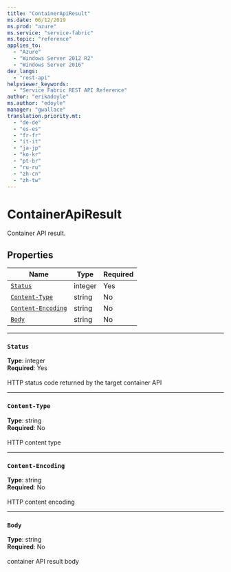 ```yaml
---
title: "ContainerApiResult"
ms.date: 06/12/2019
ms.prod: "azure"
ms.service: "service-fabric"
ms.topic: "reference"
applies_to: 
  - "Azure"
  - "Windows Server 2012 R2"
  - "Windows Server 2016"
dev_langs: 
  - "rest-api"
helpviewer_keywords: 
  - "Service Fabric REST API Reference"
author: "erikadoyle"
ms.author: "edoyle"
manager: "gwallace"
translation.priority.mt: 
  - "de-de"
  - "es-es"
  - "fr-fr"
  - "it-it"
  - "ja-jp"
  - "ko-kr"
  - "pt-br"
  - "ru-ru"
  - "zh-cn"
  - "zh-tw"
---
```

# ContainerApiResult

Container API result.

## Properties
| Name | Type | Required |
| --- | --- | --- |
| [`Status`](#status) | integer | Yes |
| [`Content-Type`](#content-type) | string | No |
| [`Content-Encoding`](#content-encoding) | string | No |
| [`Body`](#body) | string | No |

____
### `Status`
__Type__: integer <br/>
__Required__: Yes<br/>
<br/>
HTTP status code returned by the target container API

____
### `Content-Type`
__Type__: string <br/>
__Required__: No<br/>
<br/>
HTTP content type

____
### `Content-Encoding`
__Type__: string <br/>
__Required__: No<br/>
<br/>
HTTP content encoding

____
### `Body`
__Type__: string <br/>
__Required__: No<br/>
<br/>
container API result body
